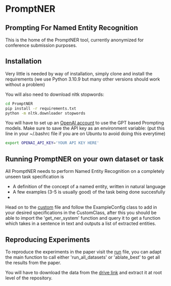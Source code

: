 # PromptNER
## Prompting For Named Entity Recognition

This is the home of the PromptNER tool, currently anonymized for conference submission purposes. 

## Installation
Very little is needed by way of installation, simply clone and install the requirements (we use Python 3.10.9 but many other versions should work without a problem)

You will also need to download nltk stopwords:
```sh
cd PromptNER
pip install -r requirements.txt
python -m nltk.downloader stopwords
```

You will have to set up an [OpenAI account](https://platform.openai.com/overview) to use the GPT based Prompting models. Make sure to save the API key as an environment variable: (put this line in your ~/.bashrc file if you are on Ubuntu to avoid doing this everytime)

```sh
export OPENAI_API_KEY='YOUR API KEY HERE'
```

## Running PromptNER on your own dataset or task

All PromptNER needs to perform Named Entity Recognition on a completely unseen task specification is
- A definition of the concept of a named entity, written in natural language
- A few examples (3-5 is usually good) of the task being done succesfully
- 
Head on to the [custom](custom.py) file and follow the ExampleConfig class to add in your desired specifications in the CustomClass, after this you should be able to import the 'get_ner_system' function and query it to get a function which takes in a sentence in text and outputs a list of extracted entities. 

## Reproducing Experiments
To reproduce the experiments in the paper visit the [run](run.py) file, you can adapt the main function to call either 'run_all_datasets' or 'ablate_best' to get all the results from the paper. 

You will have to download the data from the [drive link](https://drive.google.com/file/d/1GQZbHvjsBFYZ1sLsP30Muq_-qK1htsfg/view?usp=share_link) and extract it at root level of the repository. 
